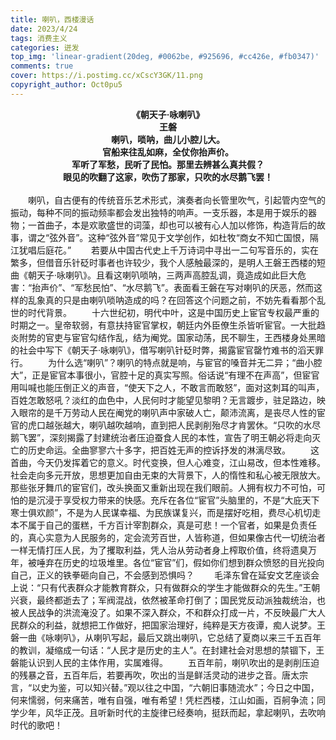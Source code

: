 ```yaml
---
title: 喇叭，西楼漫话
date: 2023/4/24
tags: 消费主义
categories: 迸发
top_img: 'linear-gradient(20deg, #0062be, #925696, #cc426e, #fb0347)'
comments: true
cover: https://i.postimg.cc/xCscY3GK/11.png
copyright_author: Oct0pu5
---
```

<center><b>
《朝天子·咏喇叭》<br>
王磐<br>
喇叭，唢呐，曲儿小腔儿大。<br>
官船来往乱如麻，全仗你抬声价。<br>
军听了军愁，民听了民怕。那里去辨甚么真共假？<br>
眼见的吹翻了这家，吹伤了那家，只吹的水尽鹅飞罢！<br>
</center></b>
<br>
&ensp;&ensp;&ensp;&ensp;喇叭，自古便有的传统音乐艺术形式，演奏者向长管里吹气，引起管内空气的振动，每种不同的振动频率都会发出独特的响声。一支乐器，本是用于娱乐的器物；一首曲子，本是欢歌盛世的词藻，却也可以被有心人加以修饰，构造背后的故事，谓之“弦外音”。这种“弦外音”常见于文学创作，如杜牧“商女不知亡国恨，隔江犹唱后庭花。”
&ensp;&ensp;&ensp;&ensp;若要从中国古代史上千万诗词中寻出一二句写音乐的，实在繁多，但借音乐针砭时事者也许较少，我个人感触最深的，是明人王磐王西楼的短曲《朝天子·咏喇叭》。且看这喇叭唢呐，三两声高腔乱调，竟造成如此巨大危害：“抬声价”、“军愁民怕”、“水尽鹅飞”。表面看王磐在写对喇叭的厌恶，然而这样的乱象真的只是由喇叭唢呐造成的吗？在回答这个问题之前，不妨先看看那个乱世的时代背景。
&ensp;&ensp;&ensp;&ensp;十六世纪初，明代中叶，这是中国历史上宦官专权最严重的时期之一。皇帝软弱，有意扶持宦官掌权，朝廷内外臣僚生杀皆听宦官。一大批趋炎附势的官吏与宦官勾结作乱，结为阉党。国家动荡，民不聊生，王西楼身处黑暗的社会中写下《朝天子·咏喇叭》，借写喇叭针砭时弊，揭露宦官罄竹难书的滔天罪行。
&ensp;&ensp;&ensp;&ensp;为什么选“喇叭”？喇叭的特点就是响，与宦官的嗓音并无二异；“曲小腔大”，正是宦官本事很小，官腔十足的真实写照。俗话说“有理不在声高”，但宦官用叫喊也能压倒正义的声音，“使天下之人，不敢言而敢怒”，面对这刺耳的叫声，百姓怎敢怒吼？淡红的血色中，人民何时才能望见黎明？无言踱步，驻足路边，映入眼帘的是千万劳动人民在阉党的喇叭声中家破人亡，颠沛流离，是丧尽人性的宦官的虎口越张越大，喇叭越吹越响，直到把人民剥削殆尽才肯罢休。“只吹的水尽鹅飞罢”，深刻揭露了封建统治者压迫蚕食人民的本性，宣告了明王朝必将走向灭亡的历史命运。全曲寥寥六十多字，把百姓无声的控诉抒发的淋漓尽致。
&ensp;&ensp;&ensp;&ensp;这首曲，今天仍发挥着它的意义。时代变换，但人心难变，江山易改，但本性难移。社会走向多元开放，思想更加自由无束的大背景下，人的惰性和私心被无限放大。那些张牙舞爪的宦官们，改头换面又重新出现在我们眼前。人拥有权力不可怕，可怕的是沉浸于享受权力带来的快感。充斥在各位“宦官”头脑里的，不是“大庇天下寒士俱欢颜”，不是为人民谋幸福、为民族谋复兴，而是摆好吃相，费尽心机切走本不属于自己的蛋糕，千方百计宰割群众，真是可悲！一个官者，如果是负责任的，真心实意为人民服务的，定会流芳百世，人皆称道，但如果像古代一切统治者一样无情打压人民，为了攫取利益，凭人治从劳动者身上榨取价值，终将遗臭万年，被唾弃在历史的垃圾堆里。各位“宦官”们，假如你们想到群众愤怒的目光投向自己，正义的铁拳砸向自己，不会感到恐惧吗？
&ensp;&ensp;&ensp;&ensp;毛泽东曾在延安文艺座谈会上说：“只有代表群众才能教育群众，只有做群众的学生才能做群众的先生。”王朝兴衰，最终都逝去了；军阀混战，依然被革命打倒了；国民党反动派独裁统治，也被人民战争的洪流淹没了。如果不深入群众，不和群众打成一片，不反映最广大人民群众的利益，就想把工作做好，把国家治理好，纯粹是天方夜谭，痴人说梦。王磐一曲《咏喇叭》，从喇叭写起，最后又跳出喇叭，它总结了夏商以来三千五百年的教训，凝缩成一句话：“人民才是历史的主人”。在封建社会对思想的禁锢下，王磐能认识到人民的主体作用，实属难得。
&ensp;&ensp;&ensp;&ensp;五百年前，喇叭吹出的是剥削压迫的残暴之音，五百年后，若要再吹，吹出的当是鲜活灵动的进步之音。唐太宗言，“以史为鉴，可以知兴替。”观以往之中国，“六朝旧事随流水”；今日之中国，何来懦弱，何来痛苦，唯有自强，唯有希望！凭栏西楼，江山如画，百舸争流；同学少年，风华正茂。且听新时代的主旋律已经奏响，挺跃而起，拿起喇叭，去吹响时代的歌吧！